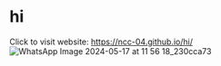 # hi



Click to visit website: https://ncc-04.github.io/hi/
![WhatsApp Image 2024-05-17 at 11 56 18_230cca73](https://github.com/NCC-04/hi/assets/171053225/e4a8f7b7-877d-4f03-ab19-3889e9eef81d)
